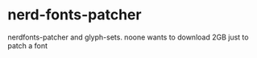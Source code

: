 # nerd-fonts-patcher
nerdfonts-patcher and glyph-sets. noone wants to download 2GB just to patch a font
